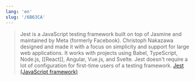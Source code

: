```yaml
---
lang: 'en'
slug: '/6B63CA'
---
```


> Jest is a JavaScript testing framework built on top of Jasmine and maintained by Meta (formerly Facebook). Christoph Nakazawa designed and made it with a focus on simplicity and support for large web applications. It works with projects using Babel, TypeScript, Node.js, [[React]], Angular, Vue.js, and Svelte. Jest doesn't require a lot of configuration for first-time users of a testing framework. [Jest (JavaScript framework)](<https://en.wikipedia.org/wiki/Jest_(JavaScript_framework)>)
